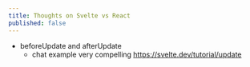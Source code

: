 ```yaml
---
title: Thoughts on Svelte vs React
published: false
---
```


- beforeUpdate and afterUpdate
  - chat example very compelling https://svelte.dev/tutorial/update
